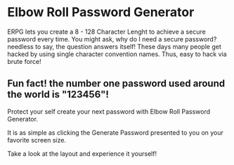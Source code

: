 # Elbow Roll Password Generator

ERPG lets you create a 8 - 128 Character Lenght to achieve a secure password every time. You might ask, why do I need a secure password? needless to say, the question answers itself! These days many people get hacked by using single character convention names. Thus, easy to hack via brute force! 

## Fun fact! the number one password used around the world is "123456"!

Protect your self create your next password with Elbow Roll Password Generator.

It is as simple as clicking the Generate Password presented to you on your favorite screen size.

Take a look at the layout and experience it yourself!

